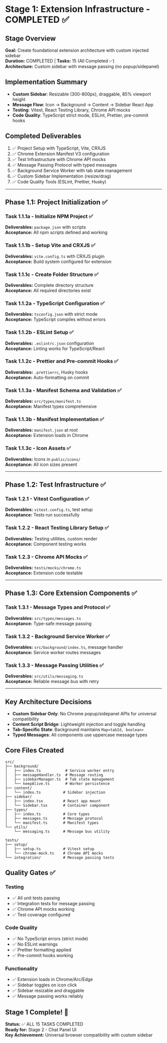 # Stage 1: Extension Infrastructure - COMPLETED ✅

## Stage Overview

**Goal:** Create foundational extension architecture with custom injected sidebar  
**Duration:** COMPLETED | **Tasks:** 15 (All Completed ✅)  
**Architecture:** Custom sidebar with message passing (no popup/sidepanel)

## Implementation Summary

- **Custom Sidebar**: Resizable (300-800px), draggable, 85% viewport height
- **Message Flow**: Icon → Background → Content → Sidebar React App
- **Testing**: Vitest, React Testing Library, Chrome API mocks
- **Code Quality**: TypeScript strict mode, ESLint, Prettier, pre-commit hooks

## Completed Deliverables

1. ✅ Project Setup with TypeScript, Vite, CRXJS
2. ✅ Chrome Extension Manifest V3 configuration
3. ✅ Test Infrastructure with Chrome API mocks
4. ✅ Message Passing Protocol with typed messages
5. ✅ Background Service Worker with tab state management
6. ✅ Custom Sidebar Implementation (resize/drag)
7. ✅ Code Quality Tools (ESLint, Prettier, Husky)

---

## Phase 1.1: Project Initialization ✅

### Task 1.1.1a - Initialize NPM Project ✅

**Deliverables:** `package.json` with scripts  
**Acceptance:** All npm scripts defined and working

### Task 1.1.1b - Setup Vite and CRXJS ✅

**Deliverables:** `vite.config.ts` with CRXJS plugin  
**Acceptance:** Build system configured for extension

### Task 1.1.1c - Create Folder Structure ✅

**Deliverables:** Complete directory structure  
**Acceptance:** All required directories exist

### Task 1.1.2a - TypeScript Configuration ✅

**Deliverables:** `tsconfig.json` with strict mode  
**Acceptance:** TypeScript compiles without errors

### Task 1.1.2b - ESLint Setup ✅

**Deliverables:** `.eslintrc.json` configuration  
**Acceptance:** Linting works for TypeScript/React

### Task 1.1.2c - Prettier and Pre-commit Hooks ✅

**Deliverables:** `.prettierrc`, Husky hooks  
**Acceptance:** Auto-formatting on commit

### Task 1.1.3a - Manifest Schema and Validation ✅

**Deliverables:** `src/types/manifest.ts`  
**Acceptance:** Manifest types comprehensive

### Task 1.1.3b - Manifest Implementation ✅

**Deliverables:** `manifest.json` at root  
**Acceptance:** Extension loads in Chrome

### Task 1.1.3c - Icon Assets ✅

**Deliverables:** Icons in `public/icons/`  
**Acceptance:** All icon sizes present

---

## Phase 1.2: Test Infrastructure ✅

### Task 1.2.1 - Vitest Configuration ✅

**Deliverables:** `vitest.config.ts`, test setup  
**Acceptance:** Tests run successfully

### Task 1.2.2 - React Testing Library Setup ✅

**Deliverables:** Testing utilities, custom render  
**Acceptance:** Component testing works

### Task 1.2.3 - Chrome API Mocks ✅

**Deliverables:** `tests/mocks/chrome.ts`  
**Acceptance:** Extension code testable

---

## Phase 1.3: Core Extension Components ✅

### Task 1.3.1 - Message Types and Protocol ✅

**Deliverables:** `src/types/messages.ts`  
**Acceptance:** Type-safe message passing

### Task 1.3.2 - Background Service Worker ✅

**Deliverables:** `src/background/index.ts`, message handler  
**Acceptance:** Service worker routes messages

### Task 1.3.3 - Message Passing Utilities ✅

**Deliverables:** `src/utils/messaging.ts`  
**Acceptance:** Reliable message bus with retry

---

## Key Architecture Decisions

- **Custom Sidebar Only**: No Chrome popup/sidepanel APIs for universal compatibility
- **Content Script Bridge**: Lightweight injection and toggle handling
- **Tab-Specific State**: Background maintains `Map<tabId, boolean>`
- **Typed Messages**: All components use uppercase message types

## Core Files Created

```
src/
├── background/
│   ├── index.ts           # Service worker entry
│   ├── messageHandler.ts  # Message routing
│   ├── sidebarManager.ts  # Tab state management
│   └── keepAlive.ts       # Worker persistence
├── content/
│   └── index.ts          # Sidebar injection
├── sidebar/
│   ├── index.tsx         # React app mount
│   └── Sidebar.tsx       # Container component
├── types/
│   ├── index.ts          # Core types
│   ├── messages.ts       # Message protocol
│   └── manifest.ts       # Manifest types
└── utils/
    └── messaging.ts      # Message bus utility

tests/
├── setup/
│   ├── setup.ts          # Vitest setup
│   └── chrome-mock.ts    # Chrome API mocks
└── integration/          # Message passing tests
```

## Quality Gates ✅

### Testing

- ✅ All unit tests passing
- ✅ Integration tests for message passing
- ✅ Chrome API mocks working
- ✅ Test coverage configured

### Code Quality

- ✅ No TypeScript errors (strict mode)
- ✅ No ESLint warnings
- ✅ Prettier formatting applied
- ✅ Pre-commit hooks working

### Functionality

- ✅ Extension loads in Chrome/Arc/Edge
- ✅ Sidebar toggles on icon click
- ✅ Sidebar resizable and draggable
- ✅ Message passing works reliably

## Stage 1 Complete! 🎉

**Status:** ✅ ALL 15 TASKS COMPLETED  
**Ready for:** Stage 2 - Chat Panel UI  
**Key Achievement:** Universal browser compatibility with custom sidebar
